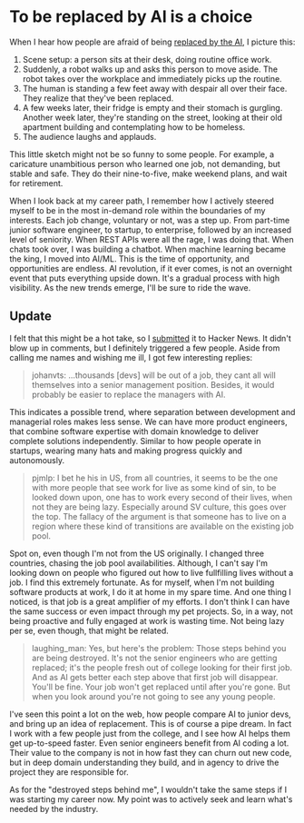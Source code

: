# To be replaced by AI is a choice

When I hear how people are afraid of being [replaced by the AI](https://replacement.ai), I picture this:

1. Scene setup: a person sits at their desk, doing routine office work.
2. Suddenly, a robot walks up and asks this person to move aside.
   The robot takes over the workplace and immediately picks up the routine.
3. The human is standing a few feet away with despair all over their face. They realize that they've been replaced.
4. A few weeks later, their fridge is empty and their stomach is gurgling.
   Another week later, they're standing on the street, looking at their old apartment building and contemplating how to be homeless.
5. The audience laughs and applauds.

This little sketch might not be so funny to some people.
For example, a caricature unambitious person who learned one job, not demanding, but stable and safe.
They do their nine-to-five, make weekend plans, and wait for retirement.

When I look back at my career path, I remember how I actively steered myself to be in the most in-demand role within the boundaries of my interests.
Each job change, voluntary or not, was a step up.
From part-time junior software engineer, to startup, to enterprise, followed by an increased level of seniority.
When REST APIs were all the rage, I was doing that.
When chats took over, I was building a chatbot.
When machine learning became the king, I moved into AI/ML.
This is the time of opportunity, and opportunities are endless.
AI revolution, if it ever comes, is not an overnight event that puts everything upside down.
It's a gradual process with high visibility.
As the new trends emerge, I'll be sure to ride the wave.

## Update

I felt that this might be a hot take, so I [submitted](https://news.ycombinator.com/item?id=45690362) it to Hacker News.
It didn't blow up in comments, but I definitely triggered a few people.
Aside from calling me names and wishing me ill, I got few interesting replies:

> johanvts: ...thousands [devs] will be out of a job, they cant all will themselves into a senior management position.
> Besides, it would probably be easier to replace the managers with AI.

This indicates a possible trend, where separation between development and managerial roles makes less sense.
We can have more product engineers, that combine software expertise with domain knowledge to deliver complete solutions independently.
Similar to how people operate in startups, wearing many hats and making progress quickly and autonomously.

> pjmlp: I bet he his in US, from all countries, it seems to be the one with more people that see work for live as some kind of sin, to be looked down upon, one has to work every second of their lives, when not they are being lazy.
> Especially around SV culture, this goes over the top.
> The fallacy of the argument is that someone has to live on a region where these kind of transitions are available on the existing job pool.

Spot on, even though I'm not from the US originally.
I changed three countries, chasing the job pool availabilities.
Although, I can't say I'm looking down on people who figured out how to live fullfilling lives without a job.
I find this extremely fortunate.
As for myself, when I'm not building software products at work, I do it at home in my spare time.
And one thing I noticed, is that job is a great amplifier of my efforts.
I don't think I can have the same success or even impact through my pet projects.
So, in a way, not being proactive and fully engaged at work is wasting time.
Not being lazy per se, even though, that might be related.

> laughing_man: Yes, but here's the problem: Those steps behind you are being destroyed.
> It's not the senior engineers who are getting replaced; it's the people fresh out of college looking for their first job.
> And as AI gets better each step above that first job will disappear.
> You'll be fine. Your job won't get replaced until after you're gone.
> But when you look around you're not going to see any young people.

I've seen this point a lot on the web, how people compare AI to junior devs, and bring up an idea of replacement.
This is of course a pipe dream.
In fact I work with a few people just from the college, and I see how AI helps them get up-to-speed faster.
Even senior engineers benefit from AI coding a lot.
Their value to the company is not in how fast they can churn out new code, but in deep domain understanding they build, and in agency to drive the project they are responsible for.

As for the "destroyed steps behind me", I wouldn't take the same steps if I was starting my career now.
My point was to actively seek and learn what's needed by the industry.
